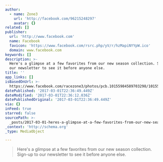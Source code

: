 ```yaml
---
author:
  - name: Zone3
    url: 'http://facebook.com/96215248297'
    avatar: {}
related: []
publisher:
  url: 'http://www.facebook.com'
  name: Facebook
  favicon: 'https://www.facebook.com/rsrc.php/yV/r/hzMapiNYYpW.ico'
  domain: www.facebook.com
keywords: []
description: >-
  Here's a glimpse at a few favorites from our new season collection. Sign-up to
  our newsletter to see it before anyone else.
title: ''
app_links: []
isBasedOnUrl: >-
  https://www.facebook.com/racezone3/photos/pcb.10155984589703298/10155984581988298/?type=3&theater
datePublished: '2017-03-01T22:36:49.449Z'
dateModified: '2017-03-01T22:36:12.036Z'
datePublishedOriginal: '2017-03-01T22:36:49.449Z'
via: {}
inFeed: true
starred: false
sourcePath: >-
  _posts/2017-03-01-heres-a-glimpse-at-a-few-favorites-from-our-new-season-coll.md
_context: 'http://schema.org'
_type: MediaObject

---
```

> Here's a glimpse at a few favorites from our new season collection. Sign-up to our newsletter to see it before anyone else.